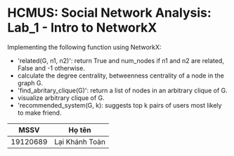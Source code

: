 # HCMUS: Social Network Analysis: Lab_1 - Intro to NetworkX

Implementing the following function using NetworkX:
- 'related(G, n1, n2)': return True and num_nodes if n1 and n2 are related, False and -1 otherwise.
- calculate the degree centrality, betweenness centrality of a node in the graph G.
- 'find_abritary_clique(G)': return a list of nodes in an arbitrary clique of G.
- visualize arbitrary clique of G.
- 'recommended_system(G, k): suggests top k pairs of users most likely to make friend.

| MSSV | Họ tên |
| - | - |
| 19120689 | Lại Khánh Toàn |
